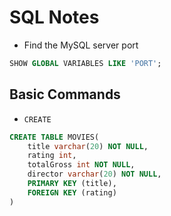 # SQL Notes

- Find the MySQL server port

```sql
SHOW GLOBAL VARIABLES LIKE 'PORT'; 
```

## Basic Commands

- `CREATE`
```sql
CREATE TABLE MOVIES(
    title varchar(20) NOT NULL,
    rating int,
    totalGross int NOT NULL,
    director varchar(20) NOT NULL,
    PRIMARY KEY (title),
    FOREIGN KEY (rating)
)
```